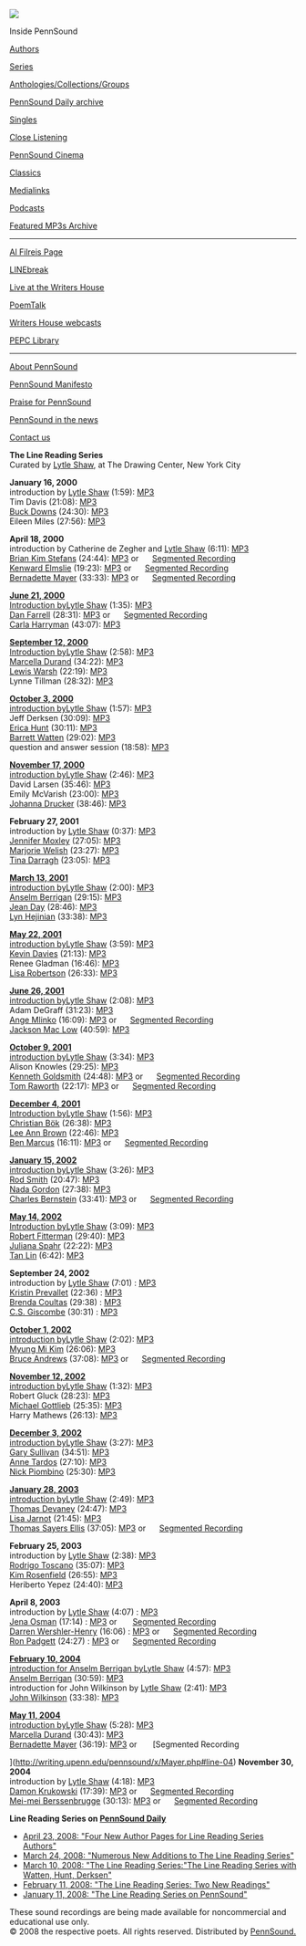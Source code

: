![](PennSound_flat.gif)

  

  
  

Inside PennSound

[Authors](authors.php)

[Series](series.php)

[Anthologies/Collections/Groups](anthologies.php)

[PennSound Daily archive](http://writing.upenn.edu/pennsound/daily)

[Singles](http://writing.upenn.edu/pennsound/singles)

[Close Listening](Close-Listening.php)

[PennSound Cinema](video.php)

[Classics](classics.php)

[Medialinks](http://writing.upenn.edu/wh/multimedia/medialinks/index.php)

[Podcasts](http://writing.upenn.edu/pennsound/podcasts.php)

[Featured MP3s Archive](featured-resources-archive.php)

------------------------------------------------------------------------

[Al Filreis Page](Filreis.html)

[LINEbreak](LINEbreak.html)

[Live at the Writers House](http://writing.upenn.edu/%7Ewh/involved/series/live/)

[PoemTalk](http://jacket2.org/content/poem-talk)

[Writers House webcasts](http://writing.upenn.edu/%7Ewh/webcasts/)

[PEPC
Library](http://writing.upenn.edu/pepc/contents.html)

------------------------------------------------------------------------

[About PennSound](http://writing.upenn.edu/pennsound/about.php)

[PennSound Manifesto](http://writing.upenn.edu/pennsound/manifesto.php)

<span class="quoted1">[Praise for PennSound](http://writing.upenn.edu/pennsound/praise.php)</span>

[PennSound in the news](http://writing.upenn.edu/pennsound/news)

[Contact us](mailto:pennsound@writing.upenn.edu)

  
  
  
  
**The Line Reading Series**  
Curated by [Lytle Shaw](Shaw.html), at The Drawing Center, New York City  

  
**January 16, 2000**  
introduction by [Lytle Shaw](Shaw.html) (1:59):
[MP3](http://media.sas.upenn.edu/pennsound/authors/Shaw/Shaw-Lytle_Introduction_Line-Reading-Series_1-16-00.mp3)  
Tim Davis (21:08): [MP3](http://media.sas.upenn.edu/pennsound/authors/Davis-T/Davis-Tim_Complete-Reading_Line-Reading-Series_1-16-00.mp3)  
[Buck Downs](Downs.html) (24:30): [MP3](http://media.sas.upenn.edu/pennsound/authors/Downs/Downs-Buck_Complete-Reading_Line-Reading-Series_1-16-00.mp3)  
Eileen Miles (27:56): [MP3](http://media.sas.upenn.edu/pennsound/authors/Miles/Miles-Eileen_Complete-Reading_Line-Reading-Series_1-16-00.mp3)  
  
**April 18, 2000**  
introduction by Catherine de Zegher and [Lytle Shaw](Shaw.html) (6:11):
[MP3](http://media.sas.upenn.edu/pennsound/authors/Shaw/Shaw-Lytle_Line-Reading-Series_4-18-00.mp3)  
[Brian Kim Stefans](http://writing.upenn.edu/pennsound/x/Stefans.html) (24:44): [MP3](http://media.sas.upenn.edu/pennsound/authors/Stefans/Stefans-Brian-Kim_Line-Reading-Series_4-18-00.mp3) or      [Segmented Recording](http://writing.upenn.edu/pennsound/x/Stefans.html#line)  
[Kenward Elmslie](http://writing.upenn.edu/pennsound/x/Elmslie.html) (19:23): [MP3](http://media.sas.upenn.edu/pennsound/authors/Elmslie/Elmslie-Kenward_Line-Reading-Series_4-18-00.mp3) or      [Segmented Recording](http://writing.upenn.edu/pennsound/x/Elmslie.html#line)  
[Bernadette Mayer](http://writing.upenn.edu/pennsound/x/Mayer.html) (33:33): [MP3](http://media.sas.upenn.edu/pennsound/authors/Mayer/Mayer-Bernadette_Line-Reading-Series_4-18-00.mp3) or      [Segmented Recording](http://writing.upenn.edu/pennsound/x/Mayer.html#line)  

  
[**June 21, 2000**  
Introduction by]()[Lytle Shaw](Shaw.html) (1:35):
[MP3](http://media.sas.upenn.edu/pennsound/authors/Shaw/Shaw-Lytle_Introduction_Line-Reading_06-21-00.mp3)  
[Dan Farrell](x/Farrell.html) (28:31): [MP3](http://media.sas.upenn.edu/pennsound/authors/Farrell/Farrell-Dan_Complete-Reading_Line-Reading_06-21-00.mp3) or      [Segmented Recording](http://writing.upenn.edu/pennsound/x/Farrell.html)  
[Carla Harryman](Harryman.html) (43:07): [MP3](http://media.sas.upenn.edu/pennsound/authors/Harryman/Harryman-Carla_Complete-Reading_Line-Reading_06-21-00.mp3)  
  
  
[**September 12, 2000**  
Introduction by]()[Lytle Shaw](Shaw.html) (2:58):
[MP3](http://media.sas.upenn.edu/pennsound/authors/Shaw/Shaw-Lytle_Introduction_Line-Reading_09-12-00.mp3)  
[Marcella Durand](Durand.html) (34:22): [MP3](http://media.sas.upenn.edu/pennsound/authors/Durand/Durand-Marcella_Complete-Reading_Line-Reading_09-12-00.mp3)  
[Lewis Warsh](Warsh.html) (22:19): [MP3](http://media.sas.upenn.edu/pennsound/authors/Warsh/Warsh-Lewis_Complete-Reading_Line-Reading_09-12-00.mp3)  
Lynne Tillman (28:32): [MP3](http://media.sas.upenn.edu/pennsound/authors/Tillman/Tillman-Lynne_Complete-Reading_Line-Reading_09-12-00.mp3)  
  
  
[**October 3, 2000**  
introduction by]()[Lytle Shaw](Shaw.html) (1:57):
[MP3](http://media.sas.upenn.edu/pennsound/authors/Shaw/Shaw-Lytle_Introduction_Line-Reading-Series_10-3-00.mp3)  
Jeff Derksen (30:09):
[MP3](http://media.sas.upenn.edu/pennsound/authors/Derksen/Derksen-Jeff_Complete-Reading_Line-Reading-Series_10-3-00.mp3)  
[Erica Hunt](Hunt.html) (30:11):
[MP3](http://media.sas.upenn.edu/pennsound/authors/Hunt/Hunt-Erica_Complete-Reading_Line-Reading-Series_10-3-00.mp3)  
[Barrett Watten](Watten.html) (29:02):
[MP3](http://media.sas.upenn.edu/pennsound/authors/Watten/Watten-Barrett_Complete-Reading_Line-Reading-Series_10-3-00.mp3)  
question and answer session (18:58):
[MP3](http://media.sas.upenn.edu/pennsound/authors/Shaw/Shaw-Lytle_Q-and-A_Line-Reading-Series_10-3-00.mp3)  
  
  
[**November 17, 2000**  
introduction by]()[Lytle Shaw](Shaw.html) (2:46):
[MP3](http://media.sas.upenn.edu/pennsound/authors/Shaw/Shaw-Lytle_Introduction_Line-Reading-Series_11-7-00.mp3)  
David Larsen (35:46):
[MP3](http://media.sas.upenn.edu/pennsound/authors/Larsen/Larsen-David_Complete-Reading_Line-Reading-Series_11-7-00.mp3)  
Emily McVarish (23:00):
[MP3](http://media.sas.upenn.edu/pennsound/authors/McVarish/McVarish-Emily_Complete-Reading_Line-Reading-Series_11-7-00.mp3)  
[Johanna Drucker](Drucker.html) (38:46):
[MP3](http://media.sas.upenn.edu/pennsound/authors/Drucker/Drucker-Johanna_Complete-Reading_Line-Reading-Series_11-7-00.mp3)  
  
  
**February 27, 2001**  
introduction by [Lytle Shaw](Shaw.html) (0:37): [MP3](http://media.sas.upenn.edu/pennsound/authors/Shaw/Shaw-Lytle_Intro_Line-Reading-Series_2-27-01.mp3)  
[Jennifer Moxley](Moxley.html) (27:05): [MP3](http://media.sas.upenn.edu/pennsound/authors/Moxley/Moxley-Jennifer_Line-Reading-Series_2-27-01.mp3)  
[Marjorie Welish](Welish.html) (23:27): [MP3](http://media.sas.upenn.edu/pennsound/authors/Welish/Welish-Marjorie_Line-Reading-Series_2-27-01.mp3)  
[Tina Darragh](http://writing.upenn.edu/pennsound/x/Darragh.php) (23:05): [MP3](http://media.sas.upenn.edu/pennsound/authors/Darragh/Darragh-Tina_Line-Reading-Series_2-27-01.mp3)  
  
  
[**March 13, 2001**  
introduction by]()[Lytle Shaw](Shaw.html) (2:00):
[MP3](http://media.sas.upenn.edu/pennsound/authors/Shaw/Shaw-Lytle_Introduction_Line-Reading-Series_3-13-01.mp3)  
[Anselm Berrigan](Berrigan-Anselm.html) (29:15):
[MP3](http://media.sas.upenn.edu/pennsound/authors/Berrigan-Anselm/Berrigan-Anselm_Complete-Reading_Line-Reading-Series_3-13-01.mp3)  
[Jean Day](Day.php) (28:46):
[MP3](http://media.sas.upenn.edu/pennsound/authors/Day/Day-Jean_Complete-Reading_Line-Reading-Series_3-13-01.mp3)  
[Lyn Hejinian](Hejinian.html) (33:38):
[MP3](http://media.sas.upenn.edu/pennsound/authors/Hejinian/Hejinian-Lyn_Complete-Reading_Line-Reading-Series_3-13-01.mp3)  
  
  
[**May 22, 2001**  
introduction by]()[Lytle Shaw](Shaw.html) (3:59):
[MP3](http://media.sas.upenn.edu/pennsound/authors/Shaw/Shaw-Lytle_Intro_Line-Reading-Series_5-22-01.mp3)  
[Kevin Davies](Davies-Kevin.html) (21:13): [MP3](http://media.sas.upenn.edu/pennsound/authors/Davies/Davies-Kevin_Line-Reading-Series_5-22-01.mp3)  
Renee Gladman (16:46): [MP3](http://media.sas.upenn.edu/pennsound/authors/Gladman/Gladman-Renee_Line-Reading-Series_5-22-01.mp3)  
[Lisa Robertson](Robertson.html) (26:33):
[MP3](http://media.sas.upenn.edu/pennsound/authors/Robertson/Robertson-Lisa_Line-Reading-Series_5-22-01.mp3)  
  
  
[**June 26, 2001**  
introduction by]()[Lytle Shaw]() (2:08):
[MP3](http://media.sas.upenn.edu/pennsound/authors/Shaw/Shaw-Lystle_Intro_Line-Reading-Series_6-26-01.mp3)  
Adam DeGraff (31:23):
[MP3](http://media.sas.upenn.edu/pennsound/authors/DeGraff/DeGraff-Adam_Line-Reading-Series_6-26-01.mp3)  
[Ange Mlinko](x/Mlinko.html) (16:09):
[MP3](http://media.sas.upenn.edu/pennsound/authors/Mlinko/Mlinko-Ange_Line-Reading-Series_6-26-01.mp3) or      [Segmented Recording](http://writing.upenn.edu/pennsound/x/Mlinko.html#line)  
[Jackson Mac Low](Mac-Low.html) (40:59):
[MP3](http://media.sas.upenn.edu/pennsound/authors/Mac-Low/Mac-Low-Jackson_Line-Reading-Series_6-26-01.mp3)  
  
  
[**October 9, 2001**  
introduction by]()[Lytle Shaw](http://writing.upenn.edu/pennsound/x/Shaw.html) (3:34):
[MP3](http://media.sas.upenn.edu/pennsound/authors/Shaw/Shaw-Lytle_Intro_Line-Reading-Series_NY_10-9-01.mp3)  
Alison Knowles (29:25):
[MP3](http://media.sas.upenn.edu/pennsound/authors/Knowles/Knowles-Alison_Line-Reading-Series_NY_10-9-01.mp3)  
[Kenneth Goldsmith](http://writing.upenn.edu/pennsound/x/Goldsmith.html) (24:48):
[MP3](http://media.sas.upenn.edu/pennsound/authors/Goldsmith/Goldsmith-Kenneth_Line-Reading-Series_NY_10-9-01.mp3) or      [Segmented Recording](http://writing.upenn.edu/pennsound/x/Goldsmith-Line.html)  
[Tom Raworth](http://writing.upenn.edu/pennsound/x/Raworth.html) (22:17):
[MP3](http://media.sas.upenn.edu/pennsound/authors/Raworth/Raworth-Tom_Line-Reading-Series_NY_10-9-01.mp3) or      [Segmented Recording](http://writing.upenn.edu/pennsound/x/Raworth.html#line)  
  
  
[**December 4, 2001**  
Introduction by]()[Lytle Shaw](Shaw.html) (1:56): [MP3](http://media.sas.upenn.edu/pennsound/authors/Shaw/Shaw-Lytle_Introduction_Line-Reading-Series_12-4-01.mp3)  
[Christian Bök](Bok.html) (26:38): [MP3](http://media.sas.upenn.edu/pennsound/authors/Bok/Bok-Christian_Complete-Reading_Line-Reading-Series_12-4-01.mp3)  
[Lee Ann Brown](Brown.html) (22:46): [MP3](http://media.sas.upenn.edu/pennsound/authors/Brown/Brown-Lee-Ann_Complete-Reading_Line-Reading-Series_12-4-01.mp3)  
[Ben Marcus](x/Marcus.html) (16:11): [MP3](http://media.sas.upenn.edu/pennsound/authors/Marcus/Marcus-Ben_Complete-Reading_Line-Reading-Series_12-4-01.mp3) or      [Segmented Recording](http://writing.upenn.edu/pennsound/x/Marcus.html#line)  
  
  
[**January 15, 2002**  
introduction by]()[Lytle Shaw](Shaw.html) (3:26):
[MP3](http://media.sas.upenn.edu/pennsound/authors/Shaw/Shaw-Lytle_Introduction_Line-Reading-Series_1-15-02.mp3)  
[Rod Smith](Smith.html) (20:47):
[MP3](http://media.sas.upenn.edu/pennsound/authors/Smith/Smith-Rod_Complete-Reading_Line-Reading-Series_1-15-02.mp3)  
[Nada Gordon](Gordon.html) (27:38):
[MP3](http://media.sas.upenn.edu/pennsound/authors/Gordon/Line-Reading-Series_1-15-02/Gordon-Nada_Complete-Reading_Line-Reading-Series_1-15-02.mp3)  
[Charles Bernstein](Bernstein.html) (33:41):
[MP3](http://media.sas.upenn.edu/pennsound/authors/Bernstein/Line-Reading-Series/Bernstein-Charles_Complete-Reading_Line-Reading-Series_1-15-02.mp3) or      [Segmented Recording](http://writing.upenn.edu/pennsound/x/Bernstein-Line.html)  
  
  
[**May 14, 2002**  
Introduction by]()[Lytle Shaw](Shaw.html) (3:09): [MP3](http://media.sas.upenn.edu/pennsound/authors/Shaw/Shaw-Lytle_Introduction_Line-Reading_05-14-02.mp3)  
[Robert Fitterman](Fitterman.html) (29:40): [MP3](http://media.sas.upenn.edu/pennsound/authors/Fitterman/Fitterman-Robert_Complete-Reading_Line-Reading_05-14-02.mp3)  
[Juliana Spahr](Spahr.html) (22:22): [MP3](http://media.sas.upenn.edu/pennsound/authors/Spahr/Spahr-Juliana_Complete-Reading_Line-Reading_05-14-02.mp3)  
[Tan Lin](Lin.html) (6:42): [MP3](http://media.sas.upenn.edu/pennsound/authors/Lin/Lin-Tan_Complete-Reading_Line-Reading_05-14-02.mp3)  
  
  
**September 24, 2002**  
introduction by [Lytle Shaw](Shaw.html) (7:01)
: [MP3](http://media.sas.upenn.edu/pennsound/authors/Shaw/Shaw-Lytle_Line-Reading-Series_9-24-02.mp3)  
[Kristin Prevallet](Prevallet.html) (22:36)
: [MP3](http://media.sas.upenn.edu/pennsound/authors/Prevallet/Prevallet-Kristin_Line-Reading-Series_9-24-02.mp3)  
[Brenda Coultas](Coultas.html) (29:38)
: [MP3](http://media.sas.upenn.edu/pennsound/authors/Coultas/Coultas-Brenda_Line-Reading-Series_9-24-02.mp3)  
[C.S. Giscombe](Giscombe.html) (30:31)
: [MP3](http://media.sas.upenn.edu/pennsound/authors/Giscombe/Giscombe-CS_Line-Reading-Series_9-24-02.mp3)  
  
  
[**October 1, 2002**  
introduction by]()[Lytle Shaw](Shaw.html) (2:02):
[MP3](http://media.sas.upenn.edu/pennsound/authors/Shaw/Shaw-Lytle_Introduction_Line-Reading-Series_10-01-02.mp3)  
[Myung Mi Kim](Kim.html) (26:06): [MP3](http://media.sas.upenn.edu/pennsound/authors/Kim/Kim-Myung-Mi_Complete-Recording_Line-Reading-Series_10-01-02.mp3)  
[Bruce Andrews](Andrews.html) (37:08): [MP3](http://media.sas.upenn.edu/pennsound/authors/Andrews/Andrews-Bruce_Complete-Recording_Line-Reading-Series_10-01-02.mp3) or      [Segmented Recording](x/Andrews.php)  
  
  
[**November 12, 2002**  
introduction by]()[Lytle Shaw](Shaw.html) (1:32): [MP3](http://media.sas.upenn.edu/pennsound/authors/Shaw/Shaw-Lytle_Intro_Line-Reading-Series_11-12-02.mp3)  
Robert Gluck (28:23): [MP3](http://media.sas.upenn.edu/pennsound/authors/Gluck/Gluck-Robert_Line-Reading-Series_11-12-02.mp3)  
[Michael Gottlieb](Gottlieb.html) (25:35): [MP3](http://media.sas.upenn.edu/pennsound/authors/Gottlieb/Gottlieb-Michael_Line-Reading-Series_11-12-02.mp3)  
Harry Mathews (26:13): [MP3](http://media.sas.upenn.edu/pennsound/authors/Mathews/Mathews-Harry_Line-Reading-Series_11-12-02.mp3)  
  
  
[**December 3, 2002**  
introduction by]()[Lytle Shaw](Shaw.html) (3:27):
[MP3](http://media.sas.upenn.edu/pennsound/authors/Shaw/Shaw-Lytle_Introduction_Line-Reading-Series_12-3-02.mp3)  
[Gary Sullivan](Sullivan.html) (34:51):
[MP3](http://media.sas.upenn.edu/pennsound/authors/Sullivan/Sullivan-Gary_Complete-Reading_Line-Reading-Series_12-3-02.mp3)  
[Anne Tardos](Tardos.html) (27:10):
[MP3](http://media.sas.upenn.edu/pennsound/authors/Tardos/Tardos-Anne_Complete-Reading_Line-Reading-Series_12-3-02.mp3)  
[Nick Piombino](Piombino.html) (25:30):
[MP3](http://media.sas.upenn.edu/pennsound/authors/Piombino/Piombino-Nick_Complete-Reading_Line-Reading-Series_12-3-02.mp3)  
  
  
[**January 28, 2003**  
introduction by]()[Lytle Shaw](http://writing.upenn.edu/pennsound/x/Shaw.html) (2:49):
[MP3](http://media.sas.upenn.edu/pennsound/authors/Shaw/Shaw-Lytle_Intro_Line-Reading-Series_NY_1-28-03.mp3)  
[Thomas Devaney](http://writing.upenn.edu/pennsound/x/Devaney.html) (24:47): [MP3](http://media.sas.upenn.edu/pennsound/authors/Devaney/Devaney-Thomas_Line-Reading-Series_NY_1-28-03.mp3)  
[Lisa Jarnot](Jarnot.html) (21:45):
[MP3](http://media.sas.upenn.edu/pennsound/authors/Jarnot/Jarnot-Lisa_Line-Reading-Series_NY_1-28-03.mp3)  
[Thomas Sayers Ellis](x/Ellis.html) (37:05):
[MP3](http://media.sas.upenn.edu/pennsound/authors/Sayers-Ellis/Sayers-Ellis-Thomas_Line-Reading-Series_NY_1-28-03.mp3) or      [Segmented Recording](http://writing.upenn.edu/pennsound/x/Ellis.html#line)  
  
  
**February 25, 2003**  
introduction by [Lytle Shaw](Shaw.html) (2:38):
[MP3](http://media.sas.upenn.edu/pennsound/authors/Shaw/Shaw-Lytle_Intro_Line-Reading-Series_2-25-03.mp3)  
[Rodrigo Toscano](Toscano.html) (35:07): [MP3](http://media.sas.upenn.edu/pennsound/authors/Toscano/Toscano-Rodrigo_Line-Reading-Series_2-25-03.mp3)  
[Kim Rosenfield](http://writing.upenn.edu/pennsound/x/Rosenfield.php) (26:55): [MP3](http://media.sas.upenn.edu/pennsound/authors/Rosenfield/Rosenfield-Kim_Line-Reading-Series_2-25-03.mp3)  
Heriberto Yepez (24:40): [MP3](http://media.sas.upenn.edu/pennsound/authors/Yepez/Yepez-Heriberto_Line-Reading-Series_2-25-03.mp3)  
  
  
**April 8, 2003**  
introduction by [Lytle Shaw](Shaw.html) (4:07)
: [MP3](http://media.sas.upenn.edu/pennsound/authors/Shaw/Shaw-Lytle_Line-Reading-Series_4-8-03.mp3)  
[Jena Osman](Osman.html) (17:14)
: [MP3](http://media.sas.upenn.edu/pennsound/authors/Osman/Osman-Jena_Line-Reading-Series_4-8-03.mp3) or       [Segmented Recording](http://writing.upenn.edu/pennsound/x/Osman.html#line)  
[Darren Wershler-Henry](Wershler-Henry.html) (16:06)
: [MP3](http://media.sas.upenn.edu/pennsound/authors/Wershler-Henry/Wershler-Henry-Darren_Line-Reading-Series_4-8-03.mp3) or      [Segmented Recording](http://writing.upenn.edu/pennsound/x/Wershler-Henry.html#line)  
[Ron Padgett](Padgett.html) (24:27)
: [MP3](http://media.sas.upenn.edu/pennsound/authors/Padgett/Padgett-Ron_Line-Reading-Series_4-8-03.mp3) or      [Segmented Recording](http://writing.upenn.edu/pennsound/x/Padgett.html#line)  
  
  
[**February 10, 2004**  
introduction for Anselm Berrigan by]()[Lytle Shaw](Shaw.html) (4:57): [MP3](http://media.sas.upenn.edu/pennsound/groups/Line-Reading-Series/2-10-04_Berrigan-Wilkinson/Berrigan_Intro-by-Shaw_Line-Reading-Series_2-10-04.mp3)  
[Anselm Berrigan](http://writing.upenn.edu/pennsound/x/Berrigan-Anselm.php) (30:59): [MP3](http://media.sas.upenn.edu/pennsound/groups/Line-Reading-Series/2-10-04_Berrigan-Wilkinson/Berrigan_Line-Reading-Series_2-10-04.mp3)  
introduction for John Wilkinson by [Lytle Shaw](Shaw.html) (2:41): [MP3](http://media.sas.upenn.edu/pennsound/groups/Line-Reading-Series/2-10-04_Berrigan-Wilkinson/Wilkinson_Intro-by-Shaw_Line-Reading-Series_2-10-04.mp3)  
[John Wilkinson](http://writing.upenn.edu/pennsound/x/Wilkinson.php) (33:38): [MP3](http://media.sas.upenn.edu/pennsound/groups/Line-Reading-Series/2-10-04_Berrigan-Wilkinson/Wilkinson_Reading_Line-Reading-Series_2-10-04.mp3)  
  
  
[**May 11, 2004**  
introduction by]()[Lytle Shaw](Shaw.html) (5:28): [MP3](http://media.sas.upenn.edu/pennsound/authors/Shaw/Shaw-Lytle_Introduction_Line-Reading-Series_5-11-04.mp3)  
[Marcella Durand](Durand.html) (30:43): [MP3](http://media.sas.upenn.edu/pennsound/authors/Durand/Durand-Marcella_Line-Reading-Series_5-11-04.mp3)  
[Bernadette Mayer](Mayer.html) (36:19): [MP3](http://media.sas.upenn.edu/pennsound/authors/Mayer/Mayer-Bernadette_Line-Reading-Series_5-11-04.mp3) or       [Segmented Recording  
  
  
](http://writing.upenn.edu/pennsound/x/Mayer.php#line-04)
**November 30, 2004**  
introduction by [Lytle Shaw](Shaw.html) (4:18):
[MP3](http://media.sas.upenn.edu/pennsound/authors/Shaw/Shaw-Lytle_Introduction_Line-Reading-Series_11-30-04.mp3)  
[Damon Krukowski](Krukowski.html) (17:39):
[MP3](http://media.sas.upenn.edu/pennsound/authors/Krukowski/Krukowski-Damon_Complete-Reading_Line-Reading-Series_11-30-04.mp3) or      [Segmented Recording](http://writing.upenn.edu/pennsound/x/Krukowski.html#line)  
[Mei-mei Berssenbrugge](Berssenbrugge.html) (30:13):
[MP3](http://media.sas.upenn.edu/pennsound/authors/Berssenbrugge/Berssenbrugge-Mei-mei_Complete-Reading_Line-Reading-Series_11-30-04.mp3) or      [Segmented Recording](http://writing.upenn.edu/pennsound/x/Berssenbrugge.html#line)  
  
  
**Line Reading Series on [PennSound Daily](http://writing.upenn.edu/pennsound/daily)**  

-   [April 23, 2008: "Four New Author Pages for Line Reading Series Authors"](http://writing.upenn.edu/pennsound/daily/200804.php#23_22:07)
-   [March 24, 2008: "Numerous New Additions to The Line Reading Series"](http://writing.upenn.edu/pennsound/daily/200803.php#24_14:58)
-   [March 10, 2008: "The Line Reading Series:"The Line Reading Series with Watten, Hunt, Derksen"](http://writing.upenn.edu/pennsound/daily/200803.php#10_19:27)
-   [February 11, 2008: "The Line Reading Series: Two New Readings"](http://writing.upenn.edu/pennsound/daily/200802.php#11_15:20)
-   [January 11, 2008: "The Line Reading Series on PennSound"](http://writing.upenn.edu/pennsound/daily/200801.php#11_14:13)

  

These sound
recordings are being made available for noncommercial and educational
use only.  
© 2008 the respective poets. All rights reserved. Distributed by [PennSound.](../index.html)
